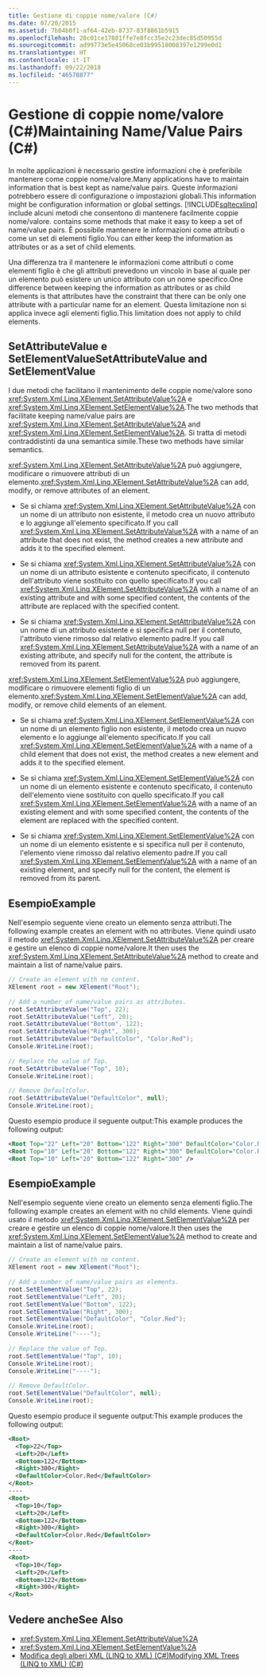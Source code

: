 ```yaml
---
title: Gestione di coppie nome/valore (C#)
ms.date: 07/20/2015
ms.assetid: 7b04b0f1-af64-42eb-8737-83f8861b5915
ms.openlocfilehash: 28c01ce17881ffe7e8fcc35e2c23dec85d50955d
ms.sourcegitcommit: ad99773e5e45068ce03b99518008397e1299e0d1
ms.translationtype: HT
ms.contentlocale: it-IT
ms.lasthandoff: 09/22/2018
ms.locfileid: "46578877"
---
```

# <a name="maintaining-namevalue-pairs-c"></a><span data-ttu-id="a1b7d-102">Gestione di coppie nome/valore (C#)</span><span class="sxs-lookup"><span data-stu-id="a1b7d-102">Maintaining Name/Value Pairs (C#)</span></span>
<span data-ttu-id="a1b7d-103">In molte applicazioni è necessario gestire informazioni che è preferibile mantenere come coppie nome/valore.</span><span class="sxs-lookup"><span data-stu-id="a1b7d-103">Many applications have to maintain information that is best kept as name/value pairs.</span></span> <span data-ttu-id="a1b7d-104">Queste informazioni potrebbero essere di configurazione o impostazioni globali.</span><span class="sxs-lookup"><span data-stu-id="a1b7d-104">This information might be configuration information or global settings.</span></span> [!INCLUDE[sqltecxlinq](~/includes/sqltecxlinq-md.md)]<span data-ttu-id="a1b7d-105"> include alcuni metodi che consentono di mantenere facilmente coppie nome/valore.</span><span class="sxs-lookup"><span data-stu-id="a1b7d-105"> contains some methods that make it easy to keep a set of name/value pairs.</span></span> <span data-ttu-id="a1b7d-106">È possibile mantenere le informazioni come attributi o come un set di elementi figlio.</span><span class="sxs-lookup"><span data-stu-id="a1b7d-106">You can either keep the information as attributes or as a set of child elements.</span></span>  
  
 <span data-ttu-id="a1b7d-107">Una differenza tra il mantenere le informazioni come attributi o come elementi figlio è che gli attributi prevedono un vincolo in base al quale per un elemento può esistere un unico attributo con un nome specifico.</span><span class="sxs-lookup"><span data-stu-id="a1b7d-107">One difference between keeping the information as attributes or as child elements is that attributes have the constraint that there can be only one attribute with a particular name for an element.</span></span> <span data-ttu-id="a1b7d-108">Questa limitazione non si applica invece agli elementi figlio.</span><span class="sxs-lookup"><span data-stu-id="a1b7d-108">This limitation does not apply to child elements.</span></span>  
  
## <a name="setattributevalue-and-setelementvalue"></a><span data-ttu-id="a1b7d-109">SetAttributeValue e SetElementValue</span><span class="sxs-lookup"><span data-stu-id="a1b7d-109">SetAttributeValue and SetElementValue</span></span>  
 <span data-ttu-id="a1b7d-110">I due metodi che facilitano il mantenimento delle coppie nome/valore sono <xref:System.Xml.Linq.XElement.SetAttributeValue%2A> e <xref:System.Xml.Linq.XElement.SetElementValue%2A>.</span><span class="sxs-lookup"><span data-stu-id="a1b7d-110">The two methods that facilitate keeping name/value pairs are <xref:System.Xml.Linq.XElement.SetAttributeValue%2A> and <xref:System.Xml.Linq.XElement.SetElementValue%2A>.</span></span> <span data-ttu-id="a1b7d-111">Si tratta di metodi contraddistinti da una semantica simile.</span><span class="sxs-lookup"><span data-stu-id="a1b7d-111">These two methods have similar semantics.</span></span>  
  
 <span data-ttu-id="a1b7d-112"><xref:System.Xml.Linq.XElement.SetAttributeValue%2A> può aggiungere, modificare o rimuovere attributi di un elemento.</span><span class="sxs-lookup"><span data-stu-id="a1b7d-112"><xref:System.Xml.Linq.XElement.SetAttributeValue%2A> can add, modify, or remove attributes of an element.</span></span>  
  
-   <span data-ttu-id="a1b7d-113">Se si chiama <xref:System.Xml.Linq.XElement.SetAttributeValue%2A> con un nome di un attributo non esistente, il metodo crea un nuovo attributo e lo aggiunge all'elemento specificato.</span><span class="sxs-lookup"><span data-stu-id="a1b7d-113">If you call <xref:System.Xml.Linq.XElement.SetAttributeValue%2A> with a name of an attribute that does not exist, the method creates a new attribute and adds it to the specified element.</span></span>  
  
-   <span data-ttu-id="a1b7d-114">Se si chiama <xref:System.Xml.Linq.XElement.SetAttributeValue%2A> con un nome di un attributo esistente e contenuto specificato, il contenuto dell'attributo viene sostituito con quello specificato.</span><span class="sxs-lookup"><span data-stu-id="a1b7d-114">If you call <xref:System.Xml.Linq.XElement.SetAttributeValue%2A> with a name of an existing attribute and with some specified content, the contents of the attribute are replaced with the specified content.</span></span>  
  
-   <span data-ttu-id="a1b7d-115">Se si chiama <xref:System.Xml.Linq.XElement.SetAttributeValue%2A> con un nome di un attributo esistente e si specifica null per il contenuto, l'attributo viene rimosso dal relativo elemento padre.</span><span class="sxs-lookup"><span data-stu-id="a1b7d-115">If you call <xref:System.Xml.Linq.XElement.SetAttributeValue%2A> with a name of an existing attribute, and specify null for the content, the attribute is removed from its parent.</span></span>  
  
 <span data-ttu-id="a1b7d-116"><xref:System.Xml.Linq.XElement.SetElementValue%2A> può aggiungere, modificare o rimuovere elementi figlio di un elemento.</span><span class="sxs-lookup"><span data-stu-id="a1b7d-116"><xref:System.Xml.Linq.XElement.SetElementValue%2A> can add, modify, or remove child elements of an element.</span></span>  
  
-   <span data-ttu-id="a1b7d-117">Se si chiama <xref:System.Xml.Linq.XElement.SetElementValue%2A> con un nome di un elemento figlio non esistente, il metodo crea un nuovo elemento e lo aggiunge all'elemento specificato.</span><span class="sxs-lookup"><span data-stu-id="a1b7d-117">If you call <xref:System.Xml.Linq.XElement.SetElementValue%2A> with a name of a child element that does not exist, the method creates a new element and adds it to the specified element.</span></span>  
  
-   <span data-ttu-id="a1b7d-118">Se si chiama <xref:System.Xml.Linq.XElement.SetElementValue%2A> con un nome di un elemento esistente e contenuto specificato, il contenuto dell'elemento viene sostituito con quello specificato.</span><span class="sxs-lookup"><span data-stu-id="a1b7d-118">If you call <xref:System.Xml.Linq.XElement.SetElementValue%2A> with a name of an existing element and with some specified content, the contents of the element are replaced with the specified content.</span></span>  
  
-   <span data-ttu-id="a1b7d-119">Se si chiama <xref:System.Xml.Linq.XElement.SetElementValue%2A> con un nome di un elemento esistente e si specifica null per il contenuto, l'elemento viene rimosso dal relativo elemento padre.</span><span class="sxs-lookup"><span data-stu-id="a1b7d-119">If you call <xref:System.Xml.Linq.XElement.SetElementValue%2A> with a name of an existing element, and specify null for the content, the element is removed from its parent.</span></span>  
  
## <a name="example"></a><span data-ttu-id="a1b7d-120">Esempio</span><span class="sxs-lookup"><span data-stu-id="a1b7d-120">Example</span></span>  
 <span data-ttu-id="a1b7d-121">Nell'esempio seguente viene creato un elemento senza attributi.</span><span class="sxs-lookup"><span data-stu-id="a1b7d-121">The following example creates an element with no attributes.</span></span> <span data-ttu-id="a1b7d-122">Viene quindi usato il metodo <xref:System.Xml.Linq.XElement.SetAttributeValue%2A> per creare e gestire un elenco di coppie nome/valore.</span><span class="sxs-lookup"><span data-stu-id="a1b7d-122">It then uses the <xref:System.Xml.Linq.XElement.SetAttributeValue%2A> method to create and maintain a list of name/value pairs.</span></span>  
  
```csharp  
// Create an element with no content.  
XElement root = new XElement("Root");  
  
// Add a number of name/value pairs as attributes.  
root.SetAttributeValue("Top", 22);  
root.SetAttributeValue("Left", 20);  
root.SetAttributeValue("Bottom", 122);  
root.SetAttributeValue("Right", 300);  
root.SetAttributeValue("DefaultColor", "Color.Red");  
Console.WriteLine(root);  
  
// Replace the value of Top.  
root.SetAttributeValue("Top", 10);  
Console.WriteLine(root);  
  
// Remove DefaultColor.  
root.SetAttributeValue("DefaultColor", null);  
Console.WriteLine(root);  
```  
  
 <span data-ttu-id="a1b7d-123">Questo esempio produce il seguente output:</span><span class="sxs-lookup"><span data-stu-id="a1b7d-123">This example produces the following output:</span></span>  
  
```xml  
<Root Top="22" Left="20" Bottom="122" Right="300" DefaultColor="Color.Red" />  
<Root Top="10" Left="20" Bottom="122" Right="300" DefaultColor="Color.Red" />  
<Root Top="10" Left="20" Bottom="122" Right="300" />  
```  
  
## <a name="example"></a><span data-ttu-id="a1b7d-124">Esempio</span><span class="sxs-lookup"><span data-stu-id="a1b7d-124">Example</span></span>  
 <span data-ttu-id="a1b7d-125">Nell'esempio seguente viene creato un elemento senza elementi figlio.</span><span class="sxs-lookup"><span data-stu-id="a1b7d-125">The following example creates an element with no child elements.</span></span> <span data-ttu-id="a1b7d-126">Viene quindi usato il metodo <xref:System.Xml.Linq.XElement.SetElementValue%2A> per creare e gestire un elenco di coppie nome/valore.</span><span class="sxs-lookup"><span data-stu-id="a1b7d-126">It then uses the <xref:System.Xml.Linq.XElement.SetElementValue%2A> method to create and maintain a list of name/value pairs.</span></span>  
  
```csharp  
// Create an element with no content.  
XElement root = new XElement("Root");  
  
// Add a number of name/value pairs as elements.  
root.SetElementValue("Top", 22);  
root.SetElementValue("Left", 20);  
root.SetElementValue("Bottom", 122);  
root.SetElementValue("Right", 300);  
root.SetElementValue("DefaultColor", "Color.Red");  
Console.WriteLine(root);  
Console.WriteLine("----");  
  
// Replace the value of Top.  
root.SetElementValue("Top", 10);  
Console.WriteLine(root);  
Console.WriteLine("----");  
  
// Remove DefaultColor.  
root.SetElementValue("DefaultColor", null);  
Console.WriteLine(root);  
```  
  
 <span data-ttu-id="a1b7d-127">Questo esempio produce il seguente output:</span><span class="sxs-lookup"><span data-stu-id="a1b7d-127">This example produces the following output:</span></span>  
  
```xml  
<Root>  
  <Top>22</Top>  
  <Left>20</Left>  
  <Bottom>122</Bottom>  
  <Right>300</Right>  
  <DefaultColor>Color.Red</DefaultColor>  
</Root>  
----  
<Root>  
  <Top>10</Top>  
  <Left>20</Left>  
  <Bottom>122</Bottom>  
  <Right>300</Right>  
  <DefaultColor>Color.Red</DefaultColor>  
</Root>  
----  
<Root>  
  <Top>10</Top>  
  <Left>20</Left>  
  <Bottom>122</Bottom>  
  <Right>300</Right>  
</Root>  
```  
  
## <a name="see-also"></a><span data-ttu-id="a1b7d-128">Vedere anche</span><span class="sxs-lookup"><span data-stu-id="a1b7d-128">See Also</span></span>

- <xref:System.Xml.Linq.XElement.SetAttributeValue%2A>  
- <xref:System.Xml.Linq.XElement.SetElementValue%2A>  
- [<span data-ttu-id="a1b7d-129">Modifica degli alberi XML (LINQ to XML) (C#)</span><span class="sxs-lookup"><span data-stu-id="a1b7d-129">Modifying XML Trees (LINQ to XML) (C#)</span></span>](../../../../csharp/programming-guide/concepts/linq/modifying-xml-trees-linq-to-xml.md)
